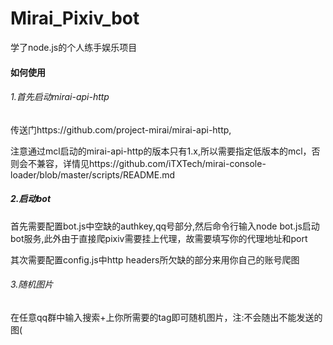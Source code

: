 # Mirai_Pixiv_bot
学了node.js的个人练手娱乐项目

#### 如何使用

###### 1.首先启动mirai-api-http

传送门https://github.com/project-mirai/mirai-api-http,

注意通过mcl启动的mirai-api-http的版本只有1.x,所以需要指定低版本的mcl，否则会不兼容，详情见https://github.com/iTXTech/mirai-console-loader/blob/master/scripts/README.md

##### 2.启动bot

首先需要配置bot.js中空缺的authkey,qq号部分,然后命令行输入node bot.js启动bot服务,此外由于直接爬pixiv需要挂上代理，故需要填写你的代理地址和port

其次需要配置config.js中http headers所欠缺的部分来用你自己的账号爬图

###### 3.随机图片

在任意qq群中输入搜索+上你所需要的tag即可随机图片，注:不会随出不能发送的图(





